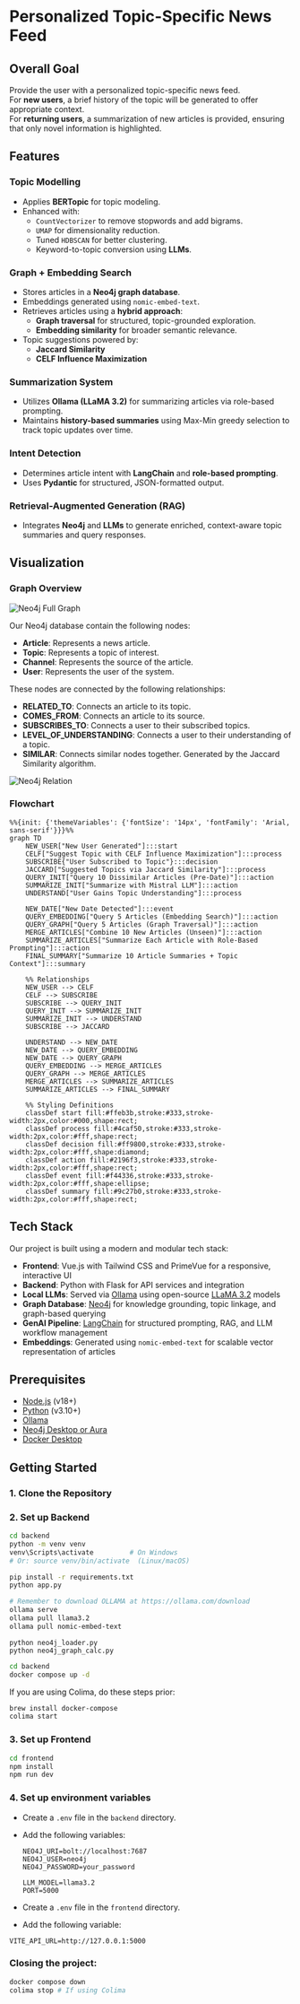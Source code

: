 # Personalized Topic-Specific News Feed

## Overall Goal
Provide the user with a personalized topic-specific news feed.  
For **new users**, a brief history of the topic will be generated to offer appropriate context.  
For **returning users**, a summarization of new articles is provided, ensuring that only novel information is highlighted.

## Features

### Topic Modelling
- Applies **BERTopic** for topic modeling.
- Enhanced with:
  - `CountVectorizer` to remove stopwords and add bigrams.
  - `UMAP` for dimensionality reduction.
  - Tuned `HDBSCAN` for better clustering.
  - Keyword-to-topic conversion using **LLMs**.

### Graph + Embedding Search
- Stores articles in a **Neo4j graph database**.
- Embeddings generated using `nomic-embed-text`.
- Retrieves articles using a **hybrid approach**:
  - **Graph traversal** for structured, topic-grounded exploration.
  - **Embedding similarity** for broader semantic relevance.
- Topic suggestions powered by:
  - **Jaccard Similarity**
  - **CELF Influence Maximization**

### Summarization System
- Utilizes **Ollama (LLaMA 3.2)** for summarizing articles via role-based prompting.
- Maintains **history-based summaries** using Max-Min greedy selection to track topic updates over time.

### Intent Detection
- Determines article intent with **LangChain** and **role-based prompting**.
- Uses **Pydantic** for structured, JSON-formatted output.

### Retrieval-Augmented Generation (RAG)
- Integrates **Neo4j** and **LLMs** to generate enriched, context-aware topic summaries and query responses.

## Visualization

### Graph Overview
![Neo4j Full Graph](full_graph.png)

Our Neo4j database contain the following nodes:
- **Article**: Represents a news article.
- **Topic**: Represents a topic of interest.
- **Channel**: Represents the source of the article.
- **User**: Represents the user of the system.

These nodes are connected by the following relationships:
- **RELATED_TO**: Connects an article to its topic.
- **COMES_FROM**: Connects an article to its source.
- **SUBSCRIBES_TO**: Connects a user to their subscribed topics.
- **LEVEL_OF_UNDERSTANDING**: Connects a user to their understanding of a topic.
- **SIMILAR**: Connects similar nodes together. Generated by the Jaccard Similarity algorithm.

![Neo4j Relation](relation.png)

### Flowchart
```mermaid
%%{init: {'themeVariables': {'fontSize': '14px', 'fontFamily': 'Arial, sans-serif'}}}%%
graph TD
    NEW_USER["New User Generated"]:::start
    CELF["Suggest Topic with CELF Influence Maximization"]:::process
    SUBSCRIBE{"User Subscribed to Topic"}:::decision
    JACCARD["Suggested Topics via Jaccard Similarity"]:::process
    QUERY_INIT["Query 10 Dissimilar Articles (Pre-Date)"]:::action
    SUMMARIZE_INIT["Summarize with Mistral LLM"]:::action
    UNDERSTAND["User Gains Topic Understanding"]:::process

    NEW_DATE["New Date Detected"]:::event
    QUERY_EMBEDDING["Query 5 Articles (Embedding Search)"]:::action
    QUERY_GRAPH["Query 5 Articles (Graph Traversal)"]:::action
    MERGE_ARTICLES["Combine 10 New Articles (Unseen)"]:::action
    SUMMARIZE_ARTICLES["Summarize Each Article with Role-Based Prompting"]:::action
    FINAL_SUMMARY["Summarize 10 Article Summaries + Topic Context"]:::summary

    %% Relationships
    NEW_USER --> CELF
    CELF --> SUBSCRIBE
    SUBSCRIBE --> QUERY_INIT
    QUERY_INIT --> SUMMARIZE_INIT
    SUMMARIZE_INIT --> UNDERSTAND
    SUBSCRIBE --> JACCARD

    UNDERSTAND --> NEW_DATE
    NEW_DATE --> QUERY_EMBEDDING
    NEW_DATE --> QUERY_GRAPH
    QUERY_EMBEDDING --> MERGE_ARTICLES
    QUERY_GRAPH --> MERGE_ARTICLES
    MERGE_ARTICLES --> SUMMARIZE_ARTICLES
    SUMMARIZE_ARTICLES --> FINAL_SUMMARY

    %% Styling Definitions
    classDef start fill:#ffeb3b,stroke:#333,stroke-width:2px,color:#000,shape:rect;
    classDef process fill:#4caf50,stroke:#333,stroke-width:2px,color:#fff,shape:rect;
    classDef decision fill:#ff9800,stroke:#333,stroke-width:2px,color:#fff,shape:diamond;
    classDef action fill:#2196f3,stroke:#333,stroke-width:2px,color:#fff,shape:rect;
    classDef event fill:#f44336,stroke:#333,stroke-width:2px,color:#fff,shape:ellipse;
    classDef summary fill:#9c27b0,stroke:#333,stroke-width:2px,color:#fff,shape:rect;
```

## Tech Stack

Our project is built using a modern and modular tech stack:

- **Frontend**: Vue.js with Tailwind CSS and PrimeVue for a responsive, interactive UI
- **Backend**: Python with Flask for API services and integration
- **Local LLMs**: Served via [Ollama](https://ollama.com/) using open-source [LLaMA 3.2](https://ollama.com/library/llama3) models
- **Graph Database**: [Neo4j](https://neo4j.com/) for knowledge grounding, topic linkage, and graph-based querying
- **GenAI Pipeline**: [LangChain](https://www.langchain.com/) for structured prompting, RAG, and LLM workflow management
- **Embeddings**: Generated using `nomic-embed-text` for scalable vector representation of articles

## Prerequisites

- [Node.js](https://nodejs.org/) (v18+)
- [Python](https://www.python.org/downloads/) (v3.10+)
- [Ollama](https://ollama.com/download)
- [Neo4j Desktop or Aura](https://neo4j.com/)
- [Docker Desktop](https://www.docker.com/products/docker-desktop)

## Getting Started

### 1. Clone the Repository
### 2. Set up Backend

```bash
cd backend
python -m venv venv
venv\Scripts\activate         # On Windows
# Or: source venv/bin/activate  (Linux/macOS)

pip install -r requirements.txt
python app.py
```

```bash
# Remember to download OLLAMA at https://ollama.com/download
ollama serve
ollama pull llama3.2
ollama pull nomic-embed-text
```

```
python neo4j_loader.py
python neo4j_graph_calc.py
```

```bash
cd backend
docker compose up -d
```

If you are using Colima, do these steps prior:
```bash
brew install docker-compose
colima start
```

### 3. Set up Frontend 
```bash
cd frontend
npm install
npm run dev
```
### 4. Set up environment variables
- Create a `.env` file in the `backend` directory.
- Add the following variables:

    ```env
    NEO4J_URI=bolt://localhost:7687
    NEO4J_USER=neo4j
    NEO4J_PASSWORD=your_password

    LLM_MODEL=llama3.2
    PORT=5000
    ```

- Create a `.env` file in the `frontend` directory.
- Add the following variable:

```env
VITE_API_URL=http://127.0.0.1:5000
``` 

### Closing the project:
```bash
docker compose down
colima stop # If using Colima
```

